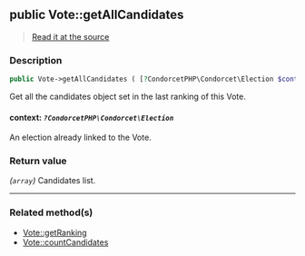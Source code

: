 ## public Vote::getAllCandidates

> [Read it at the source](https://github.com/julien-boudry/Condorcet/blob/master/src/Vote.php#L297)

### Description    

```php
public Vote->getAllCandidates ( [?CondorcetPHP\Condorcet\Election $context = null] ): array
```

Get all the candidates object set in the last ranking of this Vote.
    

#### **context:** *`?CondorcetPHP\Condorcet\Election`*   
An election already linked to the Vote.    


### Return value   

*(`array`)* Candidates list.


---------------------------------------

### Related method(s)      

* [Vote::getRanking](/Docs/ApiReferences/Vote%20Class/public%20Vote--getRanking.md)    
* [Vote::countCandidates](/Docs/ApiReferences/Vote%20Class/public%20Vote--countCandidates.md)    
